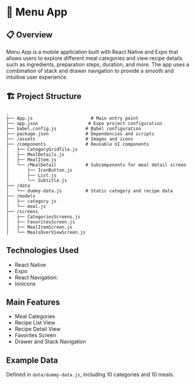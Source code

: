 
# 📱 Menu App 

## 📋 Overview
Menu App is a mobile application built with React Native and Expo that allows users to explore different meal categories and view recipe details such as ingredients, preparation steps, duration, and more. The app uses a combination of stack and drawer navigation to provide a smooth and intuitive user experience.

## 🏗️ Project Structure
```
.
├── App.js                      # Main entry point
├── app.json                   # Expo project configuration
├── babel.config.js           # Babel configuration
├── package.json              # Dependencies and scripts
├── /assets                   # Images and icons
├── /components               # Reusable UI components
│   ├── CategoryGridTile.js
│   ├── MealDetails.js
│   ├── MealItem.js
│   └── /MealDetail           # Subcomponents for meal detail screen
│       ├── IconButton.js
│       ├── List.js
│       └── Subtitle.js
├── /data
│   └── dummy-data.js         # Static category and recipe data
├── /models
│   ├── category.js
│   └── meal.js
├── /screens
│   ├── CategoriesScreens.js
│   ├── FavoritesScreen.js
│   ├── MealItemScreen.js
│   └── MealsOverViewScreen.js
```

## Technologies Used
- React Native
- Expo
- React Navigation:
- Ionicons

## Main Features
- Meal Categories
- Recipe List View
- Recipe Detail View
- Favorites Screen
- Drawer and Stack Navigation

## Example Data
Defined in `data/dummy-data.js`, including 10 categories and 10 meals.
